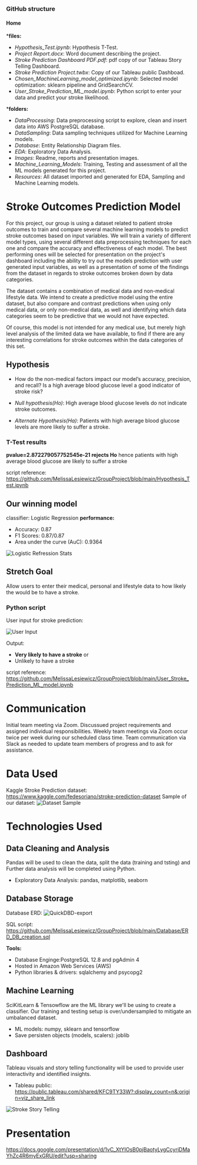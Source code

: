 ### GitHub structure
#### Home


***files:**
- *Hypothesis_Test.ipynb*: Hypothesis T-Test.
- *Project Report.docx*: Word document describing the project.
- *Stroke Prediction Dashboard PDF.pdf*: pdf copy of our Tableau Story Telling Dashboard.
- *Stroke Prediction Project.twbx*: Copy of our Tableau public Dashboad.
- *Chosen_MachineLearning_model_optimized.ipynb*: Selected model optimization: sklearn pipeline and GridSearchCV.
- *User_Stroke_Prediction_ML_model.ipynb*: Python script to enter your data and predict your stroke likelihood.

***folders:**
- *DataProcessing*: Data preprocessing script to explore, clean and insert data into AWS PostgreSQL database.
- *DataSampling*: Data sampling techniques utilized for Machine Learning models.
- *Database*: Entity Relationship Diagram files.
- *EDA*: Exploratory Data Analysis.
- *Images*: Readme, reports and presentation images.
- *Machine_Learning_Models*: Training, Testing and assessment of all the ML models generated for this project.
- *Resources*: All dataset imported and generated for EDA, Sampling and Machine Learning models.

# Stroke Outcomes Prediction Model

For this project, our group is using a dataset related to patient stroke outcomes to train and compare several machine learning models to predict stroke outcomes based on input variables. We will train a variety of different model types, using several different data preprocessing techniques for each one and compare the accuracy and effectiveness of each model. The best performing ones will be selected for presentation on the project's dashboard including the ability to try out the models prediction with user generated input variables, as well as a presentation of some of the findings from the dataset in regards to stroke outcomes broken down by data categories.

The dataset contains a combination of medical data and non-medical lifestyle data. We intend to create a predictive model using the entire dataset, but also compare and contrast predictions when using only medical data, or only non-medical data, as well and identifying which data categories seem to be predictive that we would not have expected.

Of course, this model is not intended for any medical use, but merely high level analysis of the limited data we have available, to find if there are any interesting correlations for stroke outcomes within the data categories of this set.

## Hypothesis

- How do the non-medical factors impact our model’s accuracy, precision, and recall?
Is a high average blood glucose level a good indicator of stroke risk?

- *Null hypothesis(Ho)*: High average blood glucose levels do not indicate stroke outcomes.
- *Alternate Hypothesis(Ha)*: Patients with high average blood glucose levels are more likely to suffer a stroke.

### T-Test results

**pvalue=2.872279057752545e-21 rejects Ho** hence patients with high average blood glucose are likely to suffer a stroke


script reference: https://github.com/MelissaLesiewicz/GroupProject/blob/main/Hypothesis_Test.ipynb

## Our winning model 
classifier: Logistic Regression
**performance:**
- Accuracy: 0.87
- F1 Scores: 0.87/0.87
- Area under the curve (AuC): 0.9364

![Logistic Refression Stats](https://github.com/MelissaLesiewicz/GroupProject/blob/main/Images/LogisticRegression_AUC_0.93.png)


## Stretch Goal
Allow users to enter their medical, personal and lifestyle data to how likely the would be to have a stroke.

### Python script 

User input for stroke prediction:

![User Input](https://github.com/MelissaLesiewicz/GroupProject/blob/main/Images/ML_model_UserInput.png)

Output:

- **Very likely to have a stroke**
or
- Unlikely to have a stroke


script reference: https://github.com/MelissaLesiewicz/GroupProject/blob/main/User_Stroke_Prediction_ML_model.ipynb


# Communication
Initial team meeting via Zoom. Discussued project requirements and assigned individual responsibilities.
Weekly team meetings via Zoom occur twice per week during our scheduled class time.
Team communication via Slack as needed to update team members of progress and to ask for assistance.

# Data Used

Kaggle Stroke Prediction dataset: https://www.kaggle.com/fedesoriano/stroke-prediction-dataset
Sample of our dataset:
![Dataset Sample](https://user-images.githubusercontent.com/86027932/141658648-af4c5735-01f1-40b6-97e3-1f8d88a5c3f1.PNG)

# Technologies Used

## Data Cleaning and Analysis
Pandas will be used to clean the data, split the data (training and tsting) and Further data analysis will be completed using Python.

- Exploratory Data Analysis: pandas, matplotlib, seaborn

## Database Storage

Database ERD:
![QuickDBD-export](https://user-images.githubusercontent.com/86027932/141658675-42095895-4ae5-43ff-af67-31071984344a.png)

SQL script: https://github.com/MelissaLesiewicz/GroupProject/blob/main/Database/ERD_DB_creation.sql

**Tools:**
- Database Enginge:PostgreSQL 12.8 and pgAdmin 4 
- Hosted in Amazon Web Services (AWS)
- Python libraries & drivers: sqlalchemy and psycopg2

## Machine Learning
SciKitLearn & Tensowflow are the ML library we'll be using to create a classifier. Our training and testing setup is over/undersampled to mitigate an umbalanced dataset.

- ML models: numpy, sklearn and tensorflow 
- Save persisten objects (models, scalers): joblib

## Dashboard
Tableau visuals and story telling functionality will be used to provide user interactivity and identified insights.

- Tableau public: https://public.tableau.com/shared/KFC9TY33W?:display_count=n&:origin=viz_share_link

![Stroke Story Telling](https://github.com/MelissaLesiewicz/GroupProject/blob/main/Images/Tableau_Dashboard.png)



# Presentation
https://docs.google.com/presentation/d/1vC_XtYIOsB0pjBaotyLygCcyrjDMaYhZc4R6myExGRU/edit?usp=sharing
